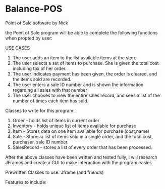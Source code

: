 # Balance-POS
Point of Sale software by Nick

the Point of Sale program will be able to complete the following functions when propted by user:

USE CASES

1. The user adds an item to the list available items at the store.
2. The user selects a set of items to purchase. She is given the total cost including tax of her order.
3. The user indicates payment has been given, the order is cleared, and the items sold are recorded.
4. The user enters a sale ID number and is shown the information regarding all sales with that number
5. The user chooses to view the entire sales record, and sees a list of the number of times each item has sold.


Classes to write for this program: 

1. Order - holds list of items in current order
2. Inventory - holds unique list of items available for purchase
3. Item - Stores data on one item available for purchase (cost,name)
4. Sale - Stores a list of items sold in a single order, and the total cost, purchaser, sale ID number.
5. SalesRecord - stores a list of every order that has been processed.

After the above classes have been written and tested fully, I will research JFrames and create a GUI to make interaction with the program easier.


Prewritten Classes to use:
Jframe (and friends)


Features to include:
